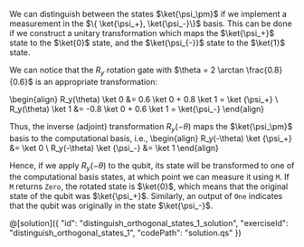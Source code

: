 We can distinguish between the states $\ket{\psi_\pm}$ if we implement a measurement in the $\{ \ket{\psi_+}, \ket{\psi_-}\}$ basis. This can be done if we construct a unitary transformation which maps the $\ket{\psi_+}$ state to the $\ket{0}$ state, and the $\ket{\psi_{-}}$ state to the $\ket{1}$ state. 

We can notice that the $R_y$ rotation gate with $\theta = 2 \arctan \frac{0.8}{0.6}$ is an appropriate transformation:

\begin{align}
R_y(\theta) \ket 0 &= 0.6 \ket 0 + 0.8 \ket 1 = \ket {\psi_+} \\
R_y(\theta) \ket 1 &= -0.8 \ket 0 + 0.6 \ket 1 = \ket{\psi_-}
\end{align}

Thus, the inverse (adjoint) transformation $R_y(-\theta)$ maps the $\ket{\psi_\pm}$ basis to the computational basis, i.e.,
\begin{align}
R_y(-\theta) \ket {\psi_+} &= \ket 0 \\
R_y(-\theta) \ket {\psi_-} &= \ket 1
\end{align}

Hence, if we apply $R_y(-\theta)$ to the qubit, its state will be transformed to one of the computational basis states, at which point we can measure it using `M`. If `M` returns `Zero`, the rotated state is $\ket{0}$, which means that the original state of the qubit was $\ket{\psi_+}$. Similarly, an output of `One` indicates that the qubit was originally in the state $\ket{\psi_-}$. 

@[solution]({
    "id": "distinguish_orthogonal_states_1_solution",
    "exerciseId": "distinguish_orthogonal_states_1",
    "codePath": "solution.qs"
})
